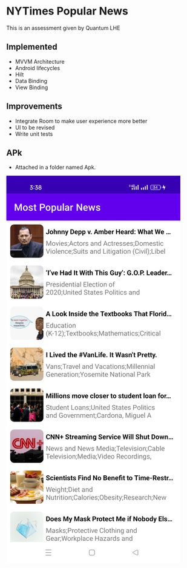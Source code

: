 # NYTimes Popular News

This is an assessment given by Quantum LHE

## Implemented

- MVVM Architecture
- Android lifecycles
- Hilt
- Data Binding
- View Binding

## Improvements
- Integrate Room to make user experience more better
- UI to be revised
- Write unit tests

## APk

- Attached in a folder named Apk.

![alt text](https://github.com/MuhammadIbrahimSE/QuantumLHETask/blob/master/Screenshots/mainss.jpg?raw=true)